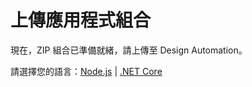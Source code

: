 # 上傳應用程式組合

現在，ZIP 組合已準備就緒，請上傳至 Design Automation。

請選擇您的語言：[Node.js](/zh-TW/designautomation/appbundle/nodejs) | [.NET Core](/zh-TW/designautomation/appbundle/netcore)